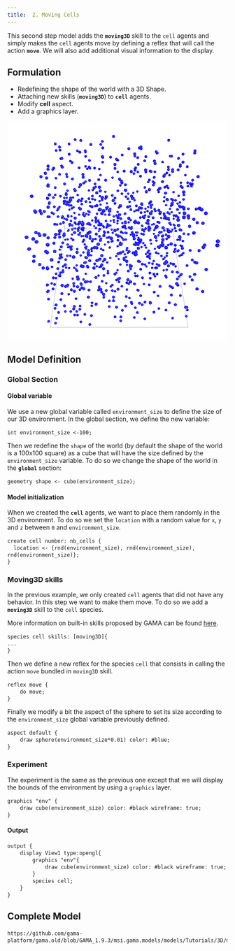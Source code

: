 ```yaml
---
title:  2. Moving Cells
---
```




This second step model adds the **`moving3D`** skill to the `cell` agents and simply makes the `cell` agents move by defining a reflex that will call the action **`move`**. We will also add additional visual information to the display.


## Formulation

* Redefining the shape of the world with a 3D Shape.
* Attaching new skills (**`moving3D`**) to **`cell`** agents.
* Modify **cell** aspect.
* Add a graphics layer.


[![3D tutorial: moving cells in a 3D space.](/resources/images/tutorials/3D_model1.png)](http://www.youtube.com/watch?feature=player_embedded&v=_QqUbC0MWRU)


## Model Definition

### Global Section

#### Global variable
We use a new global variable called `environment_size` to define the size of our 3D environment.
In the global section, we define the new variable:
```
int environment_size <-100;
```

Then we redefine the `shape` of the world (by default the shape of the world is a 100x100 square) as a cube that will have the size defined by the `environment_size` variable. To do so we change the shape of the world in the **`global`** section:

```
geometry shape <- cube(environment_size);	
```

#### Model initialization

When we created the **`cell`** agents, we want to place them randomly in the 3D environment. To do so we set the `location` with a random value for `x`, `y` and `z` between `0` and `environment_size`.

```
create cell number: nb_cells { 
  location <- {rnd(environment_size), rnd(environment_size), rnd(environment_size)};       
}
```

### Moving3D skills
In the previous example, we only created `cell` agents that did not have any behavior. In this step we want to make them move. To do so we add a **`moving3D`** skill to the `cell` species.

More information on built-in skills proposed by GAMA can be found [here](BuiltInSkills).

```
species cell skills: [moving3D]{
...  	
}
```

Then we define a new reflex for the species `cell` that consists in calling the action `move` bundled in `moving3D` skill.
```
reflex move {
    do move;
}	                    
```

Finally we modify a bit the aspect of the sphere to set its size according to the `environment_size` global variable previously defined.
```
aspect default {
    draw sphere(environment_size*0.01) color: #blue;   
}
```


### Experiment
The experiment is the same as the previous one except that we will display the bounds of the environment by using a `graphics` layer.

```
graphics "env" {
    draw cube(environment_size) color: #black wireframe: true;	
}
```

#### Output
```
output {
    display View1 type:opengl{
        graphics "env"{
            draw cube(environment_size) color: #black wireframe: true;	
        }
        species cell;  
    }
}
```



## Complete Model

```gaml reference
https://github.com/gama-platform/gama.old/blob/GAMA_1.9.3/msi.gama.models/models/Tutorials/3D/models/Model%2002.gaml
```